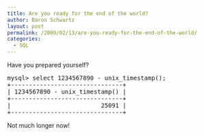 ```yaml
---
title: Are you ready for the end of the world?
author: Baron Schwartz
layout: post
permalink: /2009/02/13/are-you-ready-for-the-end-of-the-world/
categories:
  - SQL
---
```

Have you prepared yourself?

<pre>mysql&gt; select 1234567890 - unix_timestamp();
+-------------------------------+
| 1234567890 - unix_timestamp() |
+-------------------------------+
|                         25091 | 
+-------------------------------+
</pre>

Not much longer now!